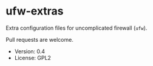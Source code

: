 ufw-extras
==========

Extra configuration files for uncomplicated firewall (`ufw`).

Pull requests are welcome.

* Version: 0.4
* License: GPL2

